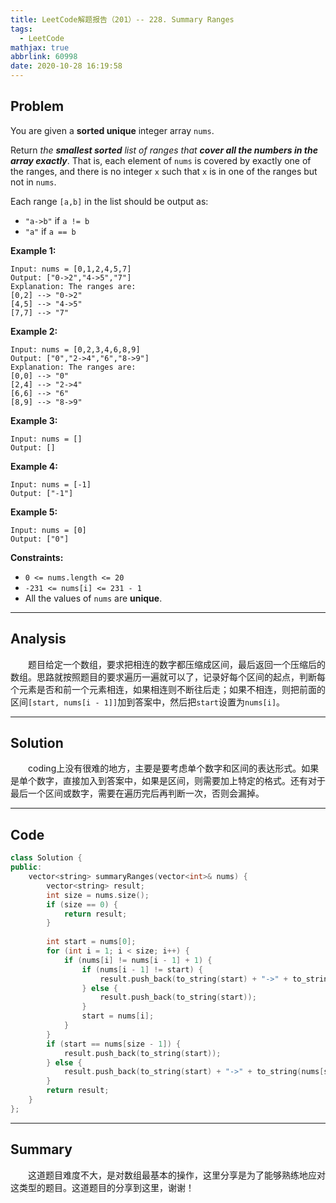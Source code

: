 ```yaml
---
title: LeetCode解题报告（201）-- 228. Summary Ranges
tags:
  - LeetCode
mathjax: true
abbrlink: 60998
date: 2020-10-28 16:19:58
---
```


## Problem

You are given a **sorted unique** integer array `nums`.

Return *the **smallest sorted** list of ranges that **cover all the numbers in the array exactly***. That is, each element of `nums` is covered by exactly one of the ranges, and there is no integer `x` such that `x` is in one of the ranges but not in `nums`.

Each range `[a,b]` in the list should be output as:

- `"a->b"` if `a != b`
- `"a"` if `a == b`

<!-- more -->

**Example 1:**

```
Input: nums = [0,1,2,4,5,7]
Output: ["0->2","4->5","7"]
Explanation: The ranges are:
[0,2] --> "0->2"
[4,5] --> "4->5"
[7,7] --> "7"
```

**Example 2:**

```
Input: nums = [0,2,3,4,6,8,9]
Output: ["0","2->4","6","8->9"]
Explanation: The ranges are:
[0,0] --> "0"
[2,4] --> "2->4"
[6,6] --> "6"
[8,9] --> "8->9"
```

**Example 3:**

```
Input: nums = []
Output: []
```

**Example 4:**

```
Input: nums = [-1]
Output: ["-1"]
```

**Example 5:**

```
Input: nums = [0]
Output: ["0"]
```

**Constraints:**

- `0 <= nums.length <= 20`
- `-231 <= nums[i] <= 231 - 1`
- All the values of `nums` are **unique**.

------

## Analysis

&emsp;&emsp;题目给定一个数组，要求把相连的数字都压缩成区间，最后返回一个压缩后的数组。思路就按照题目的要求遍历一遍就可以了，记录好每个区间的起点，判断每个元素是否和前一个元素相连，如果相连则不断往后走；如果不相连，则把前面的区间`[start, nums[i - 1]]`加到答案中，然后把`start`设置为`nums[i]`。

------

## Solution

&emsp;&emsp;coding上没有很难的地方，主要是要考虑单个数字和区间的表达形式。如果是单个数字，直接加入到答案中，如果是区间，则需要加上特定的格式。还有对于最后一个区间或数字，需要在遍历完后再判断一次，否则会漏掉。

------

## Code

```c++
class Solution {
public:
    vector<string> summaryRanges(vector<int>& nums) {
        vector<string> result;
        int size = nums.size();
        if (size == 0) {
            return result;
        }
        
        int start = nums[0];
        for (int i = 1; i < size; i++) {
            if (nums[i] != nums[i - 1] + 1) {
                if (nums[i - 1] != start) {
                    result.push_back(to_string(start) + "->" + to_string(nums[i - 1]));
                } else {
                    result.push_back(to_string(start));
                }
                start = nums[i];
            }
        }
        if (start == nums[size - 1]) {
            result.push_back(to_string(start));
        } else {
            result.push_back(to_string(start) + "->" + to_string(nums[size - 1]));
        }
        return result;
    }
};
```

------

## Summary

&emsp;&emsp;这道题目难度不大，是对数组最基本的操作，这里分享是为了能够熟练地应对这类型的题目。这道题目的分享到这里，谢谢！
